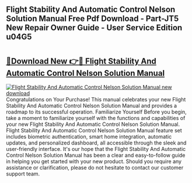 ## Flight Stability And Automatic Control Nelson Solution Manual Free Pdf Download - Part-JT5 New Repair Owner Guide - User Service Edition u04G5

# <h2><a href="http://bc16149.oget.top/?id=Flight+Stability+And+Automatic+Control+Nelson+Solution+Manual">🔗Download New 👉🔴 Flight Stability And Automatic Control Nelson Solution Manual</a></h2>

[![Flight Stability And Automatic Control Nelson Solution Manual new download](https://i.imgur.com/5g1atiW.png)](http://bc16149.oget.top/?id=Flight+Stability+And+Automatic+Control+Nelson+Solution+Manual)
Congratulations on Your Purchase! This manual celebrates your new Flight Stability And Automatic Control Nelson Solution Manual and provides a roadmap to its successful operation. Familiarize Yourself Before you begin, take a moment to familiarize yourself with the functions and capabilities of your new Flight Stability And Automatic Control Nelson Solution Manual. Flight Stability And Automatic Control Nelson Solution Manual feature set includes biometric authentication, smart home integration, automatic updates, and personalized dashboard, all accessible through the sleek and user-friendly interface. It's our hope that the Flight Stability And Automatic Control Nelson Solution Manual has been a clear and easy-to-follow guide in helping you get started with your new product. Should you require any assistance or clarification, please do not hesitate to contact our customer support team.

